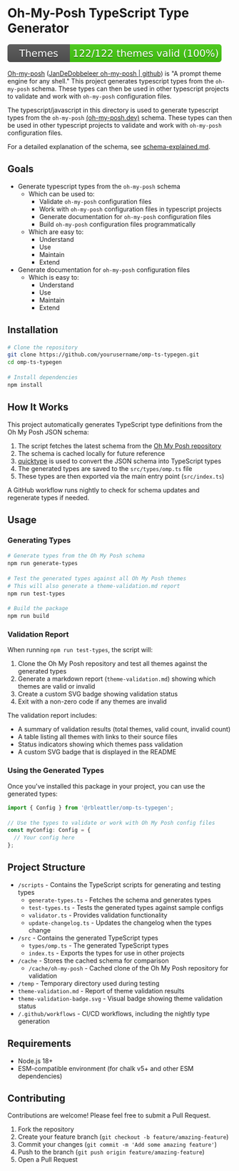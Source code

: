 # Oh-My-Posh TypeScript Type Generator

![Theme Validation](./theme-validation-badge.svg)

[Oh-my-posh](https://ohmyposh.dev) ([JanDeDobbeleer
oh-my-posh | github](https://github.com/jandedobbeleer/oh-my-posh)) is "A prompt theme engine for any shell." This project generates typescript types from the `oh-my-posh` schema. These types can then be used in other typescript projects to validate and work with `oh-my-posh` configuration files.

The typescript/javascript in this directory is used to generate typescript types from the `oh-my-posh` [(oh-my-posh.dev)](https://ohmyposh.dev/) schema. These types can then be used in other typescript projects to validate and work with `oh-my-posh` configuration files.

For a detailed explanation of the schema, see [schema-explained.md](schema-explained.md).

## Goals

- Generate typescript types from the `oh-my-posh` schema
  - Which can be used to:
    - Validate `oh-my-posh` configuration files
    - Work with `oh-my-posh` configuration files in typescript projects
    - Generate documentation for `oh-my-posh` configuration files
    - Build `oh-my-posh` configuration files programmatically
  - Which are easy to:
    - Understand
    - Use
    - Maintain
    - Extend
- Generate documentation for `oh-my-posh` configuration files
  - Which is easy to:
    - Understand
    - Use
    - Maintain
    - Extend

## Installation

```bash
# Clone the repository
git clone https://github.com/yourusername/omp-ts-typegen.git
cd omp-ts-typegen

# Install dependencies
npm install
```

## How It Works

This project automatically generates TypeScript type definitions from the Oh My Posh JSON schema:

1. The script fetches the latest schema from the [Oh My Posh repository](https://github.com/JanDeDobbeleer/oh-my-posh)
2. The schema is cached locally for future reference
3. [quicktype](https://github.com/quicktype/quicktype) is used to convert the JSON schema into TypeScript types
4. The generated types are saved to the `src/types/omp.ts` file
5. These types are then exported via the main entry point (`src/index.ts`)

A GitHub workflow runs nightly to check for schema updates and regenerate types if needed.

## Usage

### Generating Types

```bash
# Generate types from the Oh My Posh schema
npm run generate-types

# Test the generated types against all Oh My Posh themes
# This will also generate a theme-validation.md report
npm run test-types

# Build the package
npm run build
```

### Validation Report

When running `npm run test-types`, the script will:

1. Clone the Oh My Posh repository and test all themes against the generated types
2. Generate a markdown report (`theme-validation.md`) showing which themes are valid or invalid
3. Create a custom SVG badge showing validation status
4. Exit with a non-zero code if any themes are invalid

The validation report includes:

- A summary of validation results (total themes, valid count, invalid count)
- A table listing all themes with links to their source files
- Status indicators showing which themes pass validation
- A custom SVG badge that is displayed in the README

### Using the Generated Types

Once you've installed this package in your project, you can use the generated types:

```typescript
import { Config } from '@rbleattler/omp-ts-typegen';

// Use the types to validate or work with Oh My Posh config files
const myConfig: Config = {
  // Your config here
};
```

## Project Structure

- `/scripts` - Contains the TypeScript scripts for generating and testing types
  - `generate-types.ts` - Fetches the schema and generates types
  - `test-types.ts` - Tests the generated types against sample configs
  - `validator.ts` - Provides validation functionality
  - `update-changelog.ts` - Updates the changelog when the types change
- `/src` - Contains the generated TypeScript types
  - `types/omp.ts` - The generated TypeScript types
  - `index.ts` - Exports the types for use in other projects
- `/cache` - Stores the cached schema for comparison
  - `/cache/oh-my-posh` - Cached clone of the Oh My Posh repository for validation
- `/temp` - Temporary directory used during testing
- `theme-validation.md` - Report of theme validation results
- `theme-validation-badge.svg` - Visual badge showing theme validation status
- `/.github/workflows` - CI/CD workflows, including the nightly type generation

## Requirements

- Node.js 18+
- ESM-compatible environment (for chalk v5+ and other ESM dependencies)

## Contributing

Contributions are welcome! Please feel free to submit a Pull Request.

1. Fork the repository
2. Create your feature branch (`git checkout -b feature/amazing-feature`)
3. Commit your changes (`git commit -m 'Add some amazing feature'`)
4. Push to the branch (`git push origin feature/amazing-feature`)
5. Open a Pull Request
